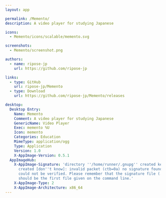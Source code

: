 ```yaml
---
layout: app

permalink: /Memento/
description: A video player for studying Japanese

icons:
  - Memento/icons/scalable/memento.svg

screenshots:
  - Memento/screenshot.png

authors:
  - name: ripose-jp
    url: https://github.com/ripose-jp

links:
  - type: GitHub
    url: ripose-jp/Memento
  - type: Download
    url: https://github.com/ripose-jp/Memento/releases

desktop:
  Desktop Entry:
    Name: Memento
    Comment: A video player for studying Japanese
    GenericName: Video Player
    Exec: memento %U
    Icon: memento
    Categories: Education
    MimeType: application/ogg
    Type: Application
    Version: 1.0
    X-AppImage-Version: 0.5.1
  AppImageHub:
    X-AppImage-Signature: 'directory ''/home/runner/.gnupg'' created keybox ''/home/runner/.gnupg/pubring.kbx''
      created [don''t know]: invalid packet (ctb=0a) no signature found the signature
      could not be verified. Please remember that the signature file (.sig or .asc)
      should be the first file given on the command line.'
    X-AppImage-Type: 2
    X-AppImage-Architecture: x86_64
---
```

